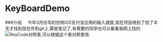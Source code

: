 # KeyBoardDemo

###介绍
     今年3月份写的仿照iOS支付宝应用的输入键盘,现在项目用到了找了半天才找到现在传到git上,算是笔记了,有需要的同学也可以看看我网上找的
     ![KeyCode对照表](http://blog.csdn.net/zhaozhbcn/article/details/38852583),可以根据这个表对照更改.
